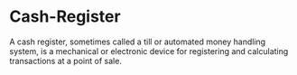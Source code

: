 # Cash-Register

 A cash register, sometimes called a till or automated money handling system, is a mechanical or electronic device for registering and calculating transactions at a point of sale.
